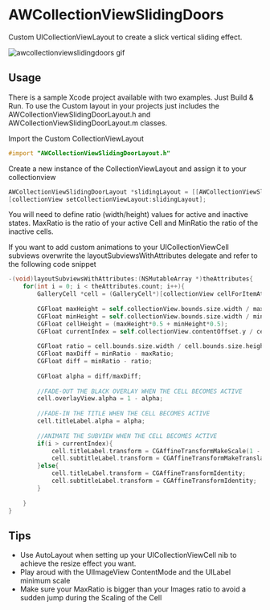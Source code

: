 # AWCollectionViewSlidingDoors
Custom UICollectionViewLayout to create a slick vertical sliding effect.

![awcollectionviewslidingdoors gif](http://www.antoinewette.com/github/awcollectionviewslidingdoors.gif)


## Usage
There is a sample Xcode project available with two examples. Just Build & Run.
To use the Custom layout in your projects just includes the AWCollectionViewSlidingDoorLayout.h and AWCollectionViewSlidingDoorLayout.m classes.

Import the Custom CollectionViewLayout
```Objective-C
#import "AWCollectionViewSlidingDoorLayout.h"
```

Create a new instance of the CollectionViewLayout and assign it to your collectionview
```Objective-C
AWCollectionViewSlidingDoorLayout *slidingLayout = [[AWCollectionViewSlidingDoorLayout alloc] initWithMaxRatio:1.5 andMinRatio:6];
[collectionView setCollectionViewLayout:slidingLayout];
```
You will need to define ratio (width/height) values for active and inactive states. MaxRatio is the ratio of your active Cell  and MinRatio the ratio of the inactive cells.

If you want to add custom animations to your UICollectionViewCell subviews overwrite the layoutSubviewsWithAttributes delegate and refer to the following code snippet

```Objective-C
-(void)layoutSubviewsWithAttributes:(NSMutableArray *)theAttributes{
    for(int i = 0; i < theAttributes.count; i++){
        GalleryCell *cell = (GalleryCell*)[collectionView cellForItemAtIndexPath:[NSIndexPath indexPathForRow:i inSection:0]];
        
        CGFloat maxHeight = self.collectionView.bounds.size.width / maxRatio;
        CGFloat minHeight = self.collectionView.bounds.size.width / minRatio;
        CGFloat cellHeight = (maxHeight*0.5 + minHeight*0.5);
        CGFloat currentIndex = self.collectionView.contentOffset.y / cellHeight;
        
        CGFloat ratio = cell.bounds.size.width / cell.bounds.size.height;
        CGFloat maxDiff = minRatio - maxRatio;
        CGFloat diff = minRatio - ratio;
        
        CGFloat alpha = diff/maxDiff;
        
        //FADE-OUT THE BLACK OVERLAY WHEN THE CELL BECOMES ACTIVE
        cell.overlayView.alpha = 1 - alpha;
        
        //FADE-IN THE TITLE WHEN THE CELL BECOMES ACTIVE
        cell.titleLabel.alpha = alpha;
        
        //ANIMATE THE SUBVIEW WHEN THE CELL BECOMES ACTIVE
        if(i > currentIndex){
            cell.titleLabel.transform = CGAffineTransformMakeScale(1 - (1- alpha) * 0.3, 1 - (1- alpha) * 0.3);
            cell.subtitleLabel.transform = CGAffineTransformMakeTranslation(0, (1- alpha) * 30);
        }else{
            cell.titleLabel.transform = CGAffineTransformIdentity;
            cell.subtitleLabel.transform = CGAffineTransformIdentity;
        }
       
    }
}
```

## Tips
* Use AutoLayout when setting up your UICollectionViewCell nib to achieve the resize effect you want.
* Play aroud with the UIImageView ContentMode and the UILabel minimum scale 
* Make sure your MaxRatio is bigger than your Images ratio to avoid a sudden jump during the Scaling of the Cell
